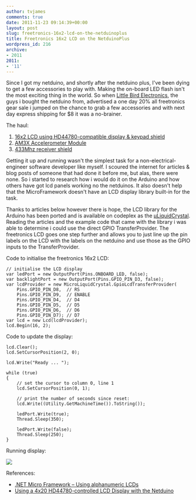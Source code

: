 ```yaml
---
author: tvjames
comments: true
date: 2011-11-23 09:14:39+00:00
layout: post
slug: freetronics-16x2-lcd-on-the-netduinoplus
title: Freetronics 16x2 LCD on the NetduinoPlus
wordpress_id: 216
archive: 
- 2011
2011:
- '11'
---
```


Since I got my netduino, and shortly after the netduino plus, I've been dying to get a few accessories to play with. Making the on-board LED flash isn't the most exciting thing in the world. So when [Little Bird Electronics](), the guys i bought the netduino from, advertised a one day 20% all freetronics gear sale i jumped on the chance to grab a few accessories and with next day express shipping for $8 it was a no-brainer.

The haul:

  1. [16x2 LCD using HD44780-compatible display & keypad shield](http://littlebirdelectronics.com/products/lcd-keypad-shield-1)
  2. [AM3X Accelerometer Module](http://littlebirdelectronics.com/products/3-axis-accelerometer-module)
  3. [433Mhz receiver shield](http://littlebirdelectronics.com/products/433mhz-receiver-shield-for-arduino)

Getting it up and running wasn't the simplest task for a non-electrical-engineer software developer like myself. I scoured the internet for articles & blog posts of someone that had done it before me, but alas, there were none. So i started to research how i would do it on the Arduino and how others have got lcd panels working no the netduinos. It also doesn't help that the MicroFramework doesn't have an LCD display library built-in for the task.

Thanks to articles below however there is hope, the LCD library for the Arduino has been ported  and is available on codeplex as the [μLiquidCrystal](http://microliquidcrystal.codeplex.com/). Reading the articles and the example code that came with the library i was able to determine i could use the direct GPIO TransferProvider. The freetronics LCD goes one step further and allows you to just line up the pin labels on the LCD with the labels on the netduino and use those as the GPIO inputs to the TransferProvider.

Code to initialise the freetronics 16x2 LCD:

```
// initialise the LCD display
var ledPort = new OutputPort(Pins.ONBOARD_LED, false);
var backlightPort = new OutputPort(Pins.GPIO_PIN_D3, false);
var lcdProvider = new MicroLiquidCrystal.GpioLcdTransferProvider(
    Pins.GPIO_PIN_D8,  // RS
    Pins.GPIO_PIN_D9,  // ENABLE
    Pins.GPIO_PIN_D4,  // D4
    Pins.GPIO_PIN_D5,  // D5
    Pins.GPIO_PIN_D6,  // D6
    Pins.GPIO_PIN_D7); // D7
var lcd = new Lcd(lcdProvider);
lcd.Begin(16, 2);
```

Code to update the display:

```
lcd.Clear();
lcd.SetCursorPosition(2, 0);

lcd.Write("Ready ... ");

while (true)
{
    // set the cursor to column 0, line 1
    lcd.SetCursorPosition(0, 1);

    // print the number of seconds since reset:
    lcd.Write((Utility.GetMachineTime()).ToString());

    ledPort.Write(true);
    Thread.Sleep(350);

    ledPort.Write(false);
    Thread.Sleep(250);
}
```

Running display:

[![](/content/posts/images/IMG_20111123_190923_zps2e755731.jpg)](/content/posts/images/IMG_20111123_190923_zps2e755731.jpg "photo IMG_20111123_190923_zps2e755731.jpg")

References:

  * [.NET Micro Framework – Using alphanumeric LCDs](http://geekswithblogs.net/kobush/archive/2010/09/05/netmf_liquid_crystal.aspx)
  * [Using a 4x20 HD44780-controlled LCD Display with the Netduino](http://10rem.net/blog/2010/09/24/using-a-4x20-hd44780-controlled-lcd-display-with-the-netduino)

